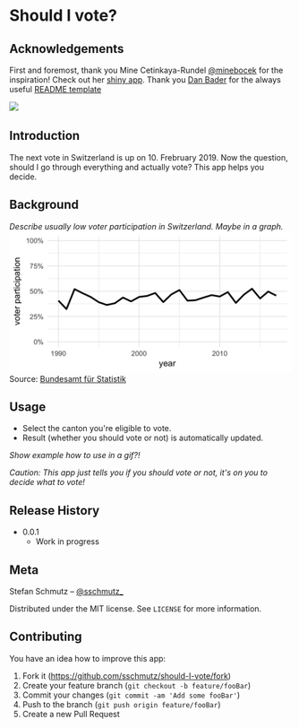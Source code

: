 # Should I vote?

## Acknowledgements
First and foremost, thank you Mine Cetinkaya-Rundel [@minebocek](https://twitter.com/minebocek) for the inspiration!
Check out her [shiny app](https://minecr.shinyapps.io/vote/).
Thank you [Dan Bader](https://dbader.org/) for the always useful [README template](https://github.com/dbader/readme-template)

![](screenshot.png)

## Introduction
The next vote in Switzerland is up on 10. Frebruary 2019. Now the question,
should I go through everything and actually vote?
This app helps you decide.  

## Background
*Describe usually low voter participation in Switzerland. Maybe in a graph.*  
![](data/stimmbeteiligung.png)
Source: [Bundesamt für Statistik](https://www.bfs.admin.ch/bfs/de/home/statistiken/politik/abstimmungen/stimmbeteiligung.html)

## Usage
- Select the canton you're eligible to vote.  
- Result (whether you should vote or not) is automatically updated.  

*Show example how to use in a gif?!*

*Caution: This app just tells you if you should vote or not, it's on you to decide what to vote!*

## Release History

* 0.0.1
    * Work in progress

## Meta

Stefan Schmutz – [@sschmutz_](https://twitter.com/sschmutz_)

Distributed under the MIT license. See ``LICENSE`` for more information.

## Contributing
You have an idea how to improve this app:

1. Fork it (<https://github.com/sschmutz/should-I-vote/fork>)
2. Create your feature branch (`git checkout -b feature/fooBar`)
3. Commit your changes (`git commit -am 'Add some fooBar'`)
4. Push to the branch (`git push origin feature/fooBar`)
5. Create a new Pull Request

